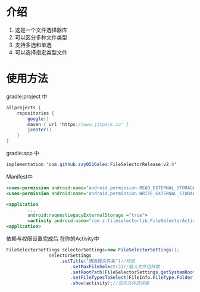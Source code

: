 # 介绍

 1. 这是一个文件选择器库
 2. 可以区分多种文件类型
 3. 支持多选和单选
 4. 可以选择指定类型文件
 
 # 使用方法
 
gradle:project 中
```java
allprojects {
    repositories {
        google()
        maven { url 'https://www.jitpack.io' }
        jcenter()
    }
}
```
gradle:app 中

```java
implementation 'com.github.zzy0516alex:FileSelectorRelease:v2.0'
```
Manifest中

```xml
<uses-permission android:name="android.permission.READ_EXTERNAL_STORAGE" />
<uses-permission android:name="android.permission.WRITE_EXTERNAL_STORAGE" />
```

```xml
<application
        ...
        android:requestLegacyExternalStorage ="true">
  		<activity android:name="com.z.fileselectorlib.FileSelectorActivity"/>      
<application> 
```
依赖与权限设置完成后
在你的Activity中

```java
FileSelectorSettings selectorSettings=new FileSelectorSettings();
                selectorSettings
                	.setTitle("请选择文件夹")//标题
                        .setMaxFileSelect(3)//最大文件选择数
                        .setRootPath(FileSelectorSettings.getSystemRootPath()+"/download")//起始路径
                        .setFileTypesToSelect(FileInfo.FileType.Folder)//可选择文件类型
                        .show(activity);//显示文件选择器
```
